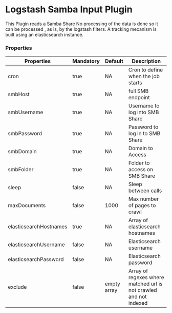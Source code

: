 # Logstash Samba Input Plugin

This Plugin reads a Samba Share
No processing of the data is done so it can be processed , as is, by the logstash filters.
A tracking mecanism is built using an elasticsearch instance. 

### Properties

| Properties  | Mandatory | Default | Description |
| ------------- | ------------- | ------------- | ------------- |
| cron  | true  | NA  | Cron to define when the job starts |
| smbHost  | true  | NA  | full SMB endpoint |
| smbUsername  | true  | NA  | Username to log into SMB Share |
| smbPassword  | true  | NA  | Password to log in to SMB Share |
| smbDomain  | true  | NA  | Domain to Access |
| smbFolder  | true  | NA  | Folder to access on SMB Share |
| sleep  | false  | NA  | Sleep between calls |
| maxDocuments  | false  | 1000  | Max number of pages to crawl |
| elasticsearchHostnames  | true  | NA  | Array of elasticsearch hostnames |
| elasticsearchUsername  | false  | NA  | Elasticsearch username |
| elasticsearchPassword  | false  | NA  | Elasticsearch password |
| exclude  | false  | empty array  | Array of regexes where matched url is not crawled and not indexed |